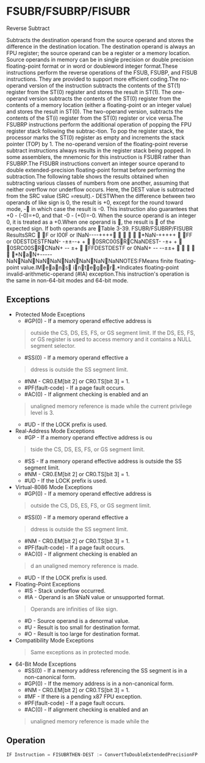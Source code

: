 # FSUBR/FSUBRP/FISUBR

Reverse Subtract

Subtracts the destination operand from the source operand and stores the difference in the destination location.
The destination operand is always an FPU register; the source operand can be a register or a memory location.
Source operands in memory can be in single precision or double precision floating-point format or in word or doubleword integer format.These instructions perform the reverse operations of the FSUB, FSUBP, and FISUB instructions.
They are provided to support more efficient coding.The no-operand version of the instruction subtracts the contents of the ST(1) register from the ST(0) register and stores the result in ST(1).
The one-operand version subtracts the contents of the ST(0) register from the contents of a memory location (either a floating-point or an integer value) and stores the result in ST(0).
The two-operand version, subtracts the contents of the ST(i) register from the ST(0) register or vice versa.The FSUBRP instructions perform the additional operation of popping the FPU register stack following the subtrac-tion.
To pop the register stack, the processor marks the ST(0) register as empty and increments the stack pointer (TOP) by 1.
The no-operand version of the floating-point reverse subtract instructions always results in the register stack being popped.
In some assemblers, the mnemonic for this instruction is FSUBR rather than FSUBRP.The FISUBR instructions convert an integer source operand to double extended-precision floating-point format before performing the subtraction.The following table shows the results obtained when subtracting various classes of numbers from one another, assuming that neither overflow nor underflow occurs.
Here, the DEST value is subtracted from the SRC value (SRC   =result).- DESTWhen the difference between two operands of like sign is 0, the result is +0, except for the round toward  mode, -    in which case the result is -0.
This instruction also guarantees that +0 - (-0)=+0, and that -0 - (+0)=-0.
When the source operand is an integer 0, it is treated as a +0.When one operand is , the result is  of the expected sign.
If both operands are Table 3-39.
 FSUBR/FSUBRP/FISUBR ResultsSRC  F or I00F or INaN----++++     *NaN-+++++   FF or 0DESTDESTFNaN- -±±--+ +  0SRC00SRCNaNDEST- -±+ +  0SRC00SRCNaN+ -- ±+  FFDESTDESTF or 0NaN+ -- --±±+      *NaN+-----NaNNaNNaNNaNNaNNaNNaNNaNNOTES:FMeans finite floating-point value.IMeans integer.*Indicates floating-point invalid-arithmetic-operand (#IA) exception.This instruction's operation is the same in non-64-bit modes and 64-bit mode.

## Exceptions

- Protected Mode Exceptions
  - #GP(0) - If a memory operand effective address is
  > outside the CS, DS, ES, FS, or GS segment limit.
  > If the DS, ES, FS, or GS register is used to access memory and it contains a NULL segment 
  > selector.
  - #SS(0) - If a memory operand effective a
  > ddress is outside the SS segment limit.
  - #NM - CR0.EM[bit 2] or CR0.TS[bit 3] = 1.
  - #PF(fault-code) - If a page fault occurs.
  - #AC(0) - If alignment checking is enabled and an
  > unaligned memory reference is made while the 
  > current privilege level is 3.
  - #UD - If the LOCK prefix is used.
- Real-Address Mode Exceptions
  - #GP - If a memory operand effective address is ou
  > tside the CS, DS, ES, FS, or GS segment limit.
  - #SS - If a memory operand effective address is outside the SS segment limit.
  - #NM - CR0.EM[bit 2] or CR0.TS[bit 3] = 1.
  - #UD - If the LOCK prefix is used.
- Virtual-8086 Mode Exceptions
  - #GP(0) - If a memory operand effective address is
  > outside the CS, DS, ES, FS, or GS segment limit.
  - #SS(0) - If a memory operand effective a
  > ddress is outside the SS segment limit.
  - #NM - CR0.EM[bit 2] or CR0.TS[bit 3] = 1.
  - #PF(fault-code) - If a page fault occurs.
  - #AC(0) - If alignment checking is enabled an
  > d an unaligned memory reference is made.
  - #UD - If the LOCK prefix is used.
- Floating-Point Exceptions
  - #IS - Stack underflow occurred.
  - #IA - Operand is an SNaN value or unsupported format.
  > Operands are infinities of like sign.
  - #D - Source operand is a denormal value.
  - #U - Result is too small for destination format.
  - #O - Result is too large for destination format.
- Compatibility Mode Exceptions
  > Same exceptions as in protected mode.
- 64-Bit Mode Exceptions
  - #SS(0) - If a memory address referencing the SS segment is in a non-canonical form.
  - #GP(0) - If the memory address is in a non-canonical form.
  - #NM - CR0.EM[bit 2] or CR0.TS[bit 3] = 1.
  - #MF - If there is a pending x87 FPU exception.
  - #PF(fault-code) - If a page fault occurs.
  - #AC(0) - If alignment checking is enabled and an
  > unaligned memory reference is made while the 

## Operation

```C
IF Instruction = FISUBRTHEN-DEST := ConvertToDoubleExtendedPrecisionFP(SRC)  DEST;ELSE (* Source operand is floating-point value *)-DEST := SRC  DEST; FI; IF Instruction =FSUBRP THEN PopRegisterStack; FI;FPU Flags AffectedC1Set to 0 if stack underflow occurred.Set if result was rounded up; cleared otherwise.C0, C2, C3 Undefined.
```
